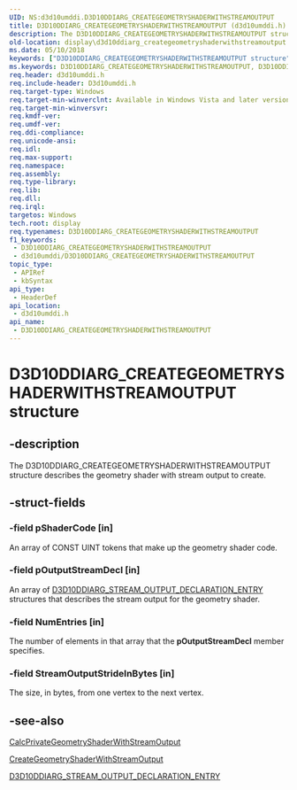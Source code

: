 ```yaml
---
UID: NS:d3d10umddi.D3D10DDIARG_CREATEGEOMETRYSHADERWITHSTREAMOUTPUT
title: D3D10DDIARG_CREATEGEOMETRYSHADERWITHSTREAMOUTPUT (d3d10umddi.h)
description: The D3D10DDIARG_CREATEGEOMETRYSHADERWITHSTREAMOUTPUT structure describes the geometry shader with stream output to create.
old-location: display\d3d10ddiarg_creategeometryshaderwithstreamoutput.htm
ms.date: 05/10/2018
keywords: ["D3D10DDIARG_CREATEGEOMETRYSHADERWITHSTREAMOUTPUT structure"]
ms.keywords: D3D10DDIARG_CREATEGEOMETRYSHADERWITHSTREAMOUTPUT, D3D10DDIARG_CREATEGEOMETRYSHADERWITHSTREAMOUTPUT structure [Display Devices], UMDisplayDriver_Dx10param_Structs_c41e18d8-8aca-4902-b921-0916f3ca2042.xml, d3d10umddi/D3D10DDIARG_CREATEGEOMETRYSHADERWITHSTREAMOUTPUT, display.d3d10ddiarg_creategeometryshaderwithstreamoutput
req.header: d3d10umddi.h
req.include-header: D3d10umddi.h
req.target-type: Windows
req.target-min-winverclnt: Available in Windows Vista and later versions of the Windows operating systems.
req.target-min-winversvr: 
req.kmdf-ver: 
req.umdf-ver: 
req.ddi-compliance: 
req.unicode-ansi: 
req.idl: 
req.max-support: 
req.namespace: 
req.assembly: 
req.type-library: 
req.lib: 
req.dll: 
req.irql: 
targetos: Windows
tech.root: display
req.typenames: D3D10DDIARG_CREATEGEOMETRYSHADERWITHSTREAMOUTPUT
f1_keywords:
 - D3D10DDIARG_CREATEGEOMETRYSHADERWITHSTREAMOUTPUT
 - d3d10umddi/D3D10DDIARG_CREATEGEOMETRYSHADERWITHSTREAMOUTPUT
topic_type:
 - APIRef
 - kbSyntax
api_type:
 - HeaderDef
api_location:
 - d3d10umddi.h
api_name:
 - D3D10DDIARG_CREATEGEOMETRYSHADERWITHSTREAMOUTPUT
---
```


# D3D10DDIARG_CREATEGEOMETRYSHADERWITHSTREAMOUTPUT structure


## -description

The D3D10DDIARG_CREATEGEOMETRYSHADERWITHSTREAMOUTPUT structure describes the geometry shader with stream output to create.

## -struct-fields

### -field pShaderCode [in]

An array of CONST UINT tokens that make up the geometry shader code.

### -field pOutputStreamDecl [in]

An array of <a href="/windows-hardware/drivers/ddi/d3d10umddi/ns-d3d10umddi-d3d10ddiarg_stream_output_declaration_entry">D3D10DDIARG_STREAM_OUTPUT_DECLARATION_ENTRY</a> structures that describes the stream output for the geometry shader.

### -field NumEntries [in]

The number of elements in that array that the <b>pOutputStreamDecl</b> member specifies.

### -field StreamOutputStrideInBytes [in]

The size, in bytes, from one vertex to the next vertex.

## -see-also

<a href="/windows-hardware/drivers/ddi/d3d10umddi/nc-d3d10umddi-pfnd3d10ddi_calcprivategeometryshaderwithstreamoutput">CalcPrivateGeometryShaderWithStreamOutput</a>



<a href="/windows-hardware/drivers/ddi/d3d10umddi/nc-d3d10umddi-pfnd3d10ddi_creategeometryshaderwithstreamoutput">CreateGeometryShaderWithStreamOutput</a>



<a href="/windows-hardware/drivers/ddi/d3d10umddi/ns-d3d10umddi-d3d10ddiarg_stream_output_declaration_entry">D3D10DDIARG_STREAM_OUTPUT_DECLARATION_ENTRY</a>
